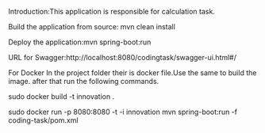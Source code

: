 Introduction:This application is responsible for calculation task.

Build the application from source: mvn clean install

Deploy the application:mvn spring-boot:run

URL for Swagger:http://localhost:8080/codingtask/swagger-ui.html#/

For Docker
In the project folder their is docker file.Use the same to build the image.
after that run the following commands.

sudo docker build -t innovation .

sudo docker run -p 8080:8080 -t -i innovation mvn spring-boot:run -f coding-task/pom.xml